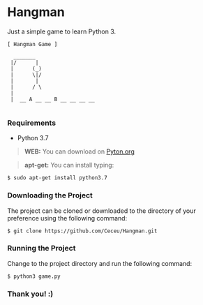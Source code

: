 # Hangman
Just a simple game to learn Python 3.

```
[ Hangman Game ]

  _______     
 |/      |    
 |      (_)   
 |      \|/   
 |       |    
 |      / \   
 |            
 |  __ A __ __ B __ __ __ __


```

### Requirements
- Python 3.7 
> **WEB:** You can download on [Pyton.org](https://www.python.org/)

> **apt-get:** You can install typing:

```
$ sudo apt-get install python3.7
```

### Downloading the Project

The project can be cloned or downloaded to the directory of your preference using the following command:

```
$ git clone https://github.com/Ceceu/Hangman.git
```

### Running the Project

Change to the project directory and run the following command:

```
$ python3 game.py 
```
### Thank you! :)


